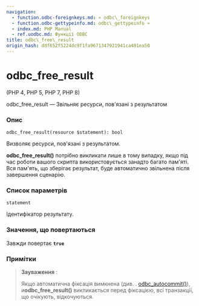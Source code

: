 ```yaml
---
navigation:
  - function.odbc-foreignkeys.md: « odbc\_foreignkeys
  - function.odbc-gettypeinfo.md: odbc\_gettypeinfo »
  - index.md: PHP Manual
  - ref.uodbc.md: Функції ODBC
title: odbc\_free\_result
origin_hash: ddf652f5224dc9f1fa9671347921941ca401ea50
---
```

# odbc\_free\_result

(PHP 4, PHP 5, PHP 7, PHP 8)

odbc\_free\_result — Звільняє ресурси, пов'язані з результатом

### Опис

```methodsynopsis
odbc_free_result(resource $statement): bool
```

Визволяє ресурси, пов'язані з результатом.

**odbc\_free\_result()** потрібно викликати лише в тому випадку, якщо під час роботи вашого скрипта використовується занадто багато пам'яті. Вся пам'ять, що зберігає результат, буде автоматично звільнена після завершення сценарію.

### Список параметрів

`statement`

Ідентифікатор результату.

### Значення, що повертаються

Завжди повертає **`true`**

### Примітки

> **Зауваження** :
> 
> Якщо автоматична фіксація вимкнена (див. . [odbc\_autocommit()](function.odbc-autocommit.md)), и**odbc\_free\_result()** викликається перед фіксацією, всі транзакції, що очікують, відкочуються.
